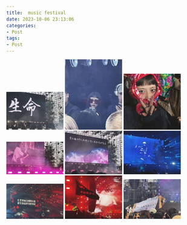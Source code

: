 ```yaml
---
title:  music festival
date: 2023-10-06 23:13:06
categories:
- Post
tags:
- Post
---
```


![png](https://github.com/limited-capacity/limited-capacity.github.io/raw/master/pictures/1.jpg)
![png](https://github.com/limited-capacity/limited-capacity.github.io/raw/master/pictures/2.jpg)
![png](https://github.com/limited-capacity/limited-capacity.github.io/raw/master/pictures/3.jpg)
![png](https://github.com/limited-capacity/limited-capacity.github.io/raw/master/pictures/4.jpg)
![png](https://github.com/limited-capacity/limited-capacity.github.io/raw/master/pictures/5.jpg)
![png](https://github.com/limited-capacity/limited-capacity.github.io/raw/master/pictures/6.jpg)
![png](https://github.com/limited-capacity/limited-capacity.github.io/raw/master/pictures/7.jpg)
![png](https://github.com/limited-capacity/limited-capacity.github.io/raw/master/pictures/8.jpg)
![png](https://github.com/limited-capacity/limited-capacity.github.io/raw/master/pictures/9.jpg)

<style>
  img {
    width: 30%
  }
</style>
